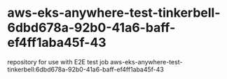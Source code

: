 # aws-eks-anywhere-test-tinkerbell-6dbd678a-92b0-41a6-baff-ef4ff1aba45f-43
repository for use with E2E test job aws-eks-anywhere-test-tinkerbell:6dbd678a-92b0-41a6-baff-ef4ff1aba45f-43
